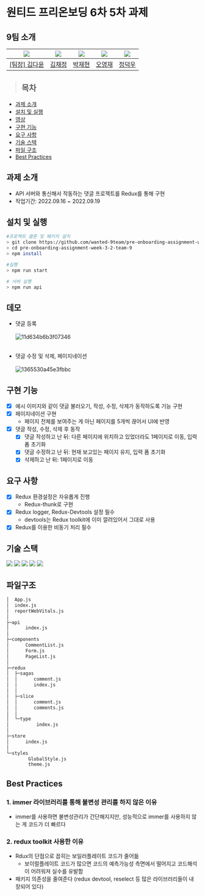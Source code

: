 # 원티드 프리온보딩 6차 5차 과제

## 9팀 소개

| <img src="https://avatars.githubusercontent.com/u/92010078?v=4"/> | <img src="https://avatars.githubusercontent.com/u/92101831?v=4"/> | <img src="https://avatars.githubusercontent.com/u/69101321?v=4"/> | <img src="https://avatars.githubusercontent.com/u/85508157?v=4"/> | <img src="https://avatars.githubusercontent.com/u/97271725?v=4"> |
| ----------------------------------------------------------------- | ----------------------------------------------------------------- | ----------------------------------------------------------------- | ----------------------------------------------------------------- | ---------------------------------------------------------------- |
| <a href="https://github.com/many-yun">[팀장] 김다윤</a>           | <a href="https://github.com/blcklamb">김채정</a>                  | <a href="https://github.com/jaehyeon74">박재현</a>                | <a href="https://github.com/sacultang">오영재</a>                 | <a href="https://github.com/jungdeokwoo">정덕우</a>              |

> ## 목차

- [과제 소개](#과제-소개)
- [설치 및 실행](#설치-및-실행)
- [영상](#영상)
- [구현 기능](#구현-기능)
- [요구 사항](#요구-사항)
- [기술 스택](#기술-스택)
- [파일 구조](#파일-구조)
- [Best Practices](#best-practices)

## 과제 소개

- API 서버와 통신해서 작동하는 댓글 프로젝트를 Redux를 통해 구현
- 작업기간: 2022.09.16 ~ 2022.09.19

## 설치 및 실행

```bash
#프로젝트 클론 및 패키지 설치
> git clone https://github.com/wanted-9team/pre-onboarding-assignment-week-3-2-team-9.git
> cd pre-onboarding-assignment-week-3-2-team-9
> npm install

#실행
> npm run start

# 서버 실행
> npm run api
```

## 데모
- 댓글 등록<br><br>
![11d634b6b3f07346](https://user-images.githubusercontent.com/92010078/190940762-67d1cc51-6fc3-400b-b9e2-193341d47796.gif)<br><br>

- 댓글 수정 및 삭제, 페이지네이션<br><br>
![1365530a45e3fbbc](https://user-images.githubusercontent.com/92010078/190940835-6607b1e8-3c3f-405e-b9ba-6acbd6068f8b.gif)


## 구현 기능

- [x] 예시 이미지와 같이 댓글 불러오기, 작성, 수정, 삭제가 동작하도록 기능 구현
- [x] 페이지네이션 구현
  - 페이지 전체를 보여주는 게 아닌 페이지를 5개씩 끊어서 UI에 반영
- [x] 댓글 작성, 수정, 삭제 후 동작
  - [x] 댓글 작성하고 난 뒤: 다른 페이지에 위치하고 있었더라도 1페이지로 이동, 입력 폼 초기화
  - [x] 댓글 수정하고 난 뒤: 현재 보고있는 페이지 유지, 입력 폼 초기화
  - [x] 삭제하고 난 뒤: 1페이지로 이동

## 요구 사항

- [x] Redux 환경설정은 자유롭게 진행
  - Redux-thunk로 구현
- [x] Redux logger, Redux-Devtools 설정 필수
  - devtools는 Redux toolkit에 이미 깔려있어서 그대로 사용
- [x] Redux를 이용한 비동기 처리 필수

## 기술 스택

<div>
<img src="https://img.shields.io/badge/React-61DAFB?style=for-the-badge&logo=react&logoColor=white"/>
<img src="https://img.shields.io/badge/Redux-764ABC?style=for-the-badge&logo=redux&logoColor=white"/>
<img src="https://img.shields.io/badge/Redux saga-999999?style=for-the-badge&logo=reduxsaga&logoColor=white"/>
<img src="https://img.shields.io/badge/JavaScript-F7DF1E?style=for-the-badge&logo=javascript&logoColor=white"/>
<img src="https://img.shields.io/badge/styled components-DB7093?style=for-the-badge&logo=styledcomponents&logoColor=white"/>
</div>

## 파일구조

```bash
│  App.js
│  index.js
│  reportWebVitals.js
│
├─api
│      index.js
│
├─components
│      CommentList.js
│      Form.js
│      PageList.js
│
├─redux
│  ├─sagas
│  │      comment.js
│  │      index.js
│  │
│  ├─slice
│  │      comment.js
│  │      comments.js
│  │
│  └─type
│          index.js
│
├─store
│      index.js
│
└─styles
        GlobalStyle.js
        theme.js
```

## Best Practices

### 1. immer 라이브러리를 통해 불변성 관리를 하지 않은 이유

- immer를 사용하면 불변성관리가 간단해지지만, 성능적으로 immer를 사용하지 않는 게 코드가 더 빠르다

### 2. redux toolkit 사용한 이유

- Rdux의 단점으로 꼽히는 보일러플레이트 코드가 줄어듦
  - 보이럴플레이트 코드가 많으면 코드의 예측가능성 측면에서 떨어지고 코드해석이 어려워져 실수를 유발함
- 패키지 의존성을 줄여준다 (redux devtool, reselect 등 많은 라이브러리들이 내장되어 있다)
